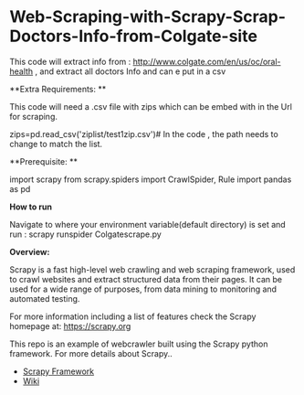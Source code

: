 # Web-Scraping-with-Scrapy-Scrap-Doctors-Info-from-Colgate-site
This code will extract info from : http://www.colgate.com/en/us/oc/oral-health , and extract all doctors Info and can e put in a csv

**Extra Requirements: **

This code will need a .csv file with zips which can be embed with in the Url for scraping.

 zips=pd.read_csv('ziplist/test1zip.csv')# In the code , the path needs to change to match the list.
 
**Prerequisite: **

import scrapy
from scrapy.spiders import CrawlSpider, Rule
import pandas as pd

**How to run**

Navigate to where your environment variable(default directory) is set and run :
scrapy runspider Colgatescrape.py

**Overview:**

Scrapy is a fast high-level web crawling and web scraping framework, used to crawl websites and extract structured data from their pages. It can be used for a wide range of purposes, from data mining to monitoring and automated testing.

For more information including a list of features check the Scrapy homepage at: https://scrapy.org

This repo is an example of webcrawler built using the Scrapy python framework.  For more details about Scrapy..

 - [Scrapy Framework](https://github.com/scrapy/scrapy/)
 - [Wiki](https://github.com/scrapy/scrapy/wiki)
